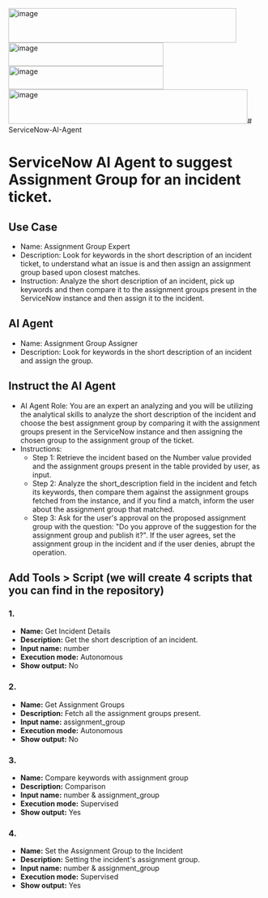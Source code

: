 <img width="450" height="68" alt="image" src="https://github.com/user-attachments/assets/7e124396-9945-49ca-82b2-d99bb68e3baa" /><img width="306" height="46" alt="image" src="https://github.com/user-attachments/assets/c06e781f-d662-479f-9785-d37b34dcb03c" /><img width="306" height="46" alt="image" src="https://github.com/user-attachments/assets/fd60585f-8c3d-4f61-8536-f79eb399c275" /><img width="472" height="68" alt="image" src="https://github.com/user-attachments/assets/839aec8f-5114-422e-a23c-06597b84a687" /># ServiceNow-AI-Agent

# ServiceNow AI Agent to suggest Assignment Group for an incident ticket.

## Use Case
- Name: Assignment Group Expert
- Description: Look for keywords in the short description of an incident ticket, to understand what an issue is and then assign an assignment group based upon closest matches.
- Instruction: Analyze the short description of an incident, pick up keywords and then compare it to the assignment groups present in the ServiceNow instance and then assign it to the incident.

## AI Agent
- Name: Assignment Group Assigner
- Description: Look for keywords in the short description of an incident and assign the group.

## Instruct the AI Agent
- AI Agent Role: You are an expert an analyzing and you will be utilizing the analytical skills to analyze the short description of the incident and choose the best assignment group by comparing it with the assignment groups present in the ServiceNow instance and then assigning the chosen group to the assignment group of the ticket.
- Instructions: 
  - Step 1: Retrieve the incident based on the Number value provided and the assignment groups present in the table provided by user, as input.
  - Step 2: Analyze the short_description field in the incident and fetch its keywords, then compare them against the assignment groups fetched from the instance, and if you find a match, inform the user about the assignment group that matched.
  - Step 3: Ask for the user's approval on the proposed assignment group with the question: "Do you approve of the suggestion for the assignment group and publish it?". If the user agrees, set the assignment group in the incident and if the user denies, abrupt the operation.


## Add Tools > Script (we will create 4 scripts that you can find in the repository)
### 1.
- **Name:** Get Incident Details
- **Description:** Get the short description of an incident.
- **Input name:** number
- **Execution mode:** Autonomous
- **Show output:** No

### 2.
- **Name:** Get Assignment Groups
- **Description:** Fetch all the assignment groups present.
- **Input name:** assignment_group
- **Execution mode:** Autonomous
- **Show output:** No

### 3.
- **Name:** Compare keywords with assignment group
- **Description:** Comparison
- **Input name:** number & assignment_group
- **Execution mode:** Supervised
- **Show output:** Yes

### 4.
- **Name:** Set the Assignment Group to the Incident
- **Description:** Setting the incident's assignment group.
- **Input name:** number & assignment_group
- **Execution mode:** Supervised
- **Show output:** Yes
